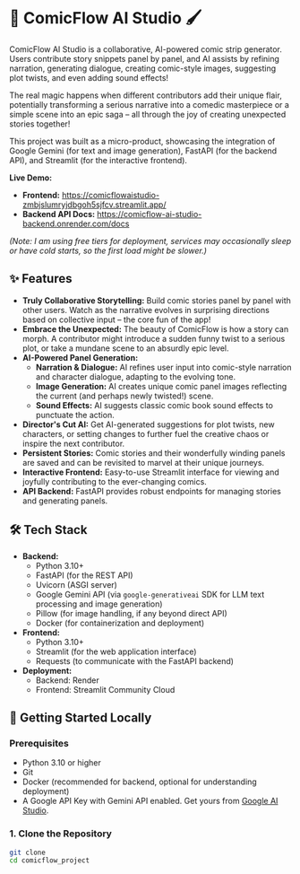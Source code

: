 # 🎨 ComicFlow AI Studio 🖌️

ComicFlow AI Studio is a collaborative, AI-powered comic strip generator. Users contribute story snippets panel by panel, and AI assists by refining narration, generating dialogue, creating comic-style images, suggesting plot twists, and even adding sound effects!

The real magic happens when different contributors add their unique flair, potentially transforming a serious narrative into a comedic masterpiece or a simple scene into an epic saga – all through the joy of creating unexpected stories together!


This project was built as a micro-product, showcasing the integration of Google Gemini (for text and image generation), FastAPI (for the backend API), and Streamlit (for the interactive frontend).

**Live Demo:**

*   **Frontend:** https://comicflowaistudio-zmbjslumryjdbgoh5sjfcv.streamlit.app/
*   **Backend API Docs:** https://comicflow-ai-studio-backend.onrender.com/docs

*(Note: I am using free tiers for deployment, services may occasionally sleep or have cold starts, so the first load might be slower.)*

## ✨ Features

*   **Truly Collaborative Storytelling:** Build comic stories panel by panel with other users. Watch as the narrative evolves in surprising directions based on collective input – the core fun of the app!
*   **Embrace the Unexpected:** The beauty of ComicFlow is how a story can morph. A contributor might introduce a sudden funny twist to a serious plot, or take a mundane scene to an absurdly epic level.
*   **AI-Powered Panel Generation:**
    *   **Narration & Dialogue:** AI refines user input into comic-style narration and character dialogue, adapting to the evolving tone.
    *   **Image Generation:** AI creates unique comic panel images reflecting the current (and perhaps newly twisted!) scene.
    *   **Sound Effects:** AI suggests classic comic book sound effects to punctuate the action.
*   **Director's Cut AI:** Get AI-generated suggestions for plot twists, new characters, or setting changes to further fuel the creative chaos or inspire the next contributor.
*   **Persistent Stories:** Comic stories and their wonderfully winding panels are saved and can be revisited to marvel at their unique journeys.
*   **Interactive Frontend:** Easy-to-use Streamlit interface for viewing and joyfully contributing to the ever-changing comics.
*   **API Backend:** FastAPI provides robust endpoints for managing stories and generating panels.

## 🛠️ Tech Stack

*   **Backend:**
    *   Python 3.10+
    *   FastAPI (for the REST API)
    *   Uvicorn (ASGI server)
    *   Google Gemini API (via `google-generativeai` SDK for LLM text processing and image generation)
    *   Pillow (for image handling, if any beyond direct API)
    *   Docker (for containerization and deployment)
*   **Frontend:**
    *   Python 3.10+
    *   Streamlit (for the web application interface)
    *   Requests (to communicate with the FastAPI backend)
*   **Deployment:**
    *   Backend: Render 
    *   Frontend: Streamlit Community Cloud

## 🚀 Getting Started Locally

### Prerequisites

*   Python 3.10 or higher
*   Git
*   Docker (recommended for backend, optional for understanding deployment)
*   A Google API Key with Gemini API enabled. Get yours from [Google AI Studio](https://aistudio.google.com/app/apikey).

### 1. Clone the Repository

```bash
git clone 
cd comicflow_project
```
